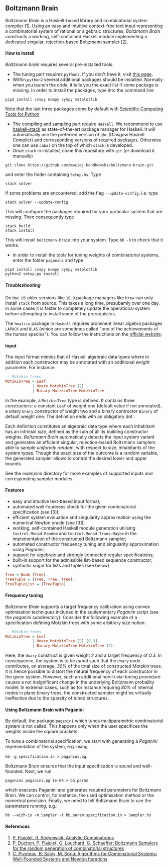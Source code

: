 Boltzmann Brain
---------------

*Boltzmann Brain* is a Haskell-based library and combinatorial system
compiler [1]. Using an easy and intuitive context-free text input representing 
a combinatorial system of rational or algebraic structures, *Boltzmann Brain* constructs 
a working, self-contained Haskell module implementing a dedicated
singular,  rejection-based Boltzmann sampler [2].

#### How to install

*Boltzmann brain* requires several pre-installed tools.
 * The tuning part requires `python2`. If you don't have it, visit [this page](https://wiki.python.org/moin/BeginnersGuide/Download).
 * Within `python2` several additional packages should be installed. Normally when you launch the code, it tells you the exact list if some package is missing. In order to install the packages, type into the command line
 ```
 pip2 install cvxpy numpy sympy matplotlib
 ```
 Note that the last three packages come by default with [Scientific Computing Tools for Python](https://www.scipy.org/about.html)
 * The compiling and sampling part require `Haskell`. We recommend to use [haskell-stack](https://docs.haskellstack.org/en/stable/README/) as state-of-the-art package manager for Haskell. It will automatically use the preferred version of `ghc` (Glasgow Haskell Compiler) and corresponding versions of required packages. Otherwise one can use `cabal` on the top of which `stack` is developed.
 * Once `stack` in installed, clone this repository with `git` (or download it manually)
 ```
 git clone https://github.com/maciej-bendkowski/boltzmann-brain.git
 ```
 and enter the folder containing `Setup.hs`.
 Type
 ```
 stack solver
 ```
 If some problems are encountered, add the flag `--update-config`, i.e. type
 ```
 stack solver --update-config
 ```
 This will configure the packages required for your particular system that are missing. Then consequently type
 ```
 stack build
 stack install
 ```
 This will install `boltzmann-brain` into your system. Type `bb -h` to check that it works.
 * In order to install the tools for tuning weights of combinatorial systems, enter the folder `paganini` and type
 ```
 pip2 install cvxpy numpy sympy matplotlib
 python2 setup.py install
 ```
 
##### Troubleshooting
On `Mac OS` older versions like `10.9` package managers like `brew` can only install `stack` from source.
This takes a long time, presubamly over one day.
In some cases it is faster to completely update the operational system before attempting to install some of the prerequisites.

The `hmatrix` package in `Haskell` requires prominent linear algebra packages `LAPACK` and `BLAS` (which are sometimes called "one of the achievements of the human species"). You can follow the instructions on the [official website](http://www.netlib.org/lapack/).

#### Input
The input format mimics that of Haskell algebraic data types where in addition each
constructor may be annotated with an additional *weight* parameter. For instance:

```hs
-- Motzkin trees
MotzkinTree = Leaf
            | Unary MotzkinTree (2)
            | Binary MotzkinTree MotzkinTree.
   ```
In the example, a ```MotzkinTree``` type is defined. It contains three constructors: a constant ```Leaf``` of weight one (default value if not annotated), a unary ```Unary``` constructor of weight two and a binary contructor ```Binary``` of default weight one. The definition ends with an obligatory dot.

Each definition constitutes an algebraic data type where each inhabitant has an intrinsic *size*, defined as the sum of all its building constructor weights. 
*Boltzmann Brain* automatically detects the input system variant and generates an efficient singular, rejection-based Boltzmann samplers able to sample *uniformly random*,
 with respect to size, inhabitants of the system types. Though the exact size of the outcome is a random variable, the generated sampler allows to control the 
desired lower and upper bounds. 

See the *examples* directory for more examples of supported inputs and corresponding sampler modules.

#### Features
- easy and intuitive text-based input format;
- automated well-foudness check for the given combinatorial specification (see [3]);
- efficient system evaluation and singularity approximation using the numerical Newton oracle (see [3]);
- working, self-contained Haskell module generation utilising ```Control.Monad.Random```
  and ```Control.Monad.Trans.Maybe``` in the implementation of the constructed Boltzmann sampler;
- automated constructor frequency tuning and singularity approximation using *Paganini*;
- support for algebraic and strongly connected regular specifications;
- built-in support for the admissible list-based sequence constructor;
- syntactic sugar for lists and tuples (see below)

```hs
Tree = Node [Tree].
TreeTuple = (Tree, Tree, Tree).
TreeTupleList = [TreeTuple].
```

#### Frequency tuning
*Boltzmann Brain* supports a target frequency calibration using convex optimisation techniques included in the suplementary 
*Paganini* script (see the *paganini* subdirectory). Consider the following example of a specification defining
 Motzkin trees with some arbitrary size notion:

```hs
-- Motzkin trees
MotzkinTree = Leaf
            | Unary MotzkinTree (2) [0.3]
            | Binary MotzkinTree MotzkinTree (2).
   ```
Here, the ```Unary``` construct is given weight *2* and a target frequency
of *0.3*. In consequence, the system is to be *tuned* such that the ```Unary``` node 
contributes, on average, *30%* of the total size of constructed Motzkin trees.
It is hence possible to distort the natural frequency of each constructor 
in the given system. However, such an additional non-trivial tuning procedure causes a
not insignificant change in the underlying Boltzmann probaility model. In extremal cases, such as for instance
requirng *80%* of internal nodes in plane binary trees, the constructed sampler might 
be virtually ineffective due to the sparsity of tuned structures.

#### Using Boltzmann Brain with Paganini
By default, the package `paganini` which tunes multiparametric combinatorial system is not called.
This happens only when the user specifices the weights inside the square brackets.

To tune a combinatorial specification, we start with generating a *Paganini*
representation of the system, e.g. using 

```bb -g specification.in > paganini.pg```.

Boltzmann Brain ensures that the input specification is sound and well-founded.
Next, we run 

```paganini paganini.pg 1e-09 > bb.param```

which executes Paganini and generates required parameters for Boltzmann Brain.
We can control, for instance, the used optimisation method or the numerical precision.
 Finally, we need to tell Boltzmann Brain to use the parameters running, e.g.:

```bb --with-io -m Sampler -t bb.param specification.in > Sampler.hs```

#### References
1. [P. Flajolet, R. Sedgewick: Analytic Combinatorics](http://algo.inria.fr/flajolet/Publications/book.pdf)
2. [P. Duchon, P. Flajolet, G. Louchard. G. Schaeffer: Boltzmann Samplers for the random generation of combinatorial structures](http://algo.inria.fr/flajolet/Publications/DuFlLoSc04.pdf)
3. [C. Pivoteau, B. Salvy, M. Soria: Algorithms for Combinatorial Systems: Well-Founded Systems and Newton Iterations](https://arxiv.org/abs/1109.2688)

